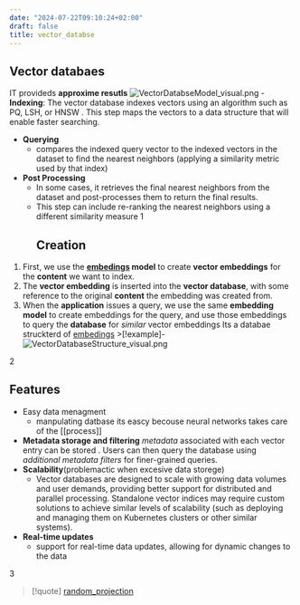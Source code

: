 ```yaml
---
date: "2024-07-22T09:10:24+02:00"
draft: false
title: vector_databse
---
```


## Vector databaes

IT provideds **approxime resutls**
![VectorDatabseModel_visual.png](/Notes/VectorDatabseModel_visual.png) -
**Indexing**: The vector database indexes vectors using an algorithm
such as PQ, LSH, or HNSW . This step maps the vectors to a data
structure that will enable faster searching.

-   **Querying**
    -   compares the indexed query vector to the indexed vectors in the
        dataset to find the nearest neighbors (applying a similarity
        metric used by that index)
-   **Post Processing**
    -   In some cases, it retrieves the final nearest neighbors from the
        dataset and post-processes them to return the final results.
    -   This step can include re-ranking the nearest neighbors using a
        different similarity measure
        1
        ## Creation

1.  First, we use
    the **[embedings](/Notes/posts/machine_learning/embedings)
    model** to create **vector embeddings** for the **content** we want
    to index.
2.  The **vector embedding** is inserted into the **vector database**,
    with some reference to the original **content** the embedding was
    created from.
3.  When the **application** issues a query, we use the same **embedding
    model** to create embeddings for the query, and use those embeddings
    to query the **database** for *similar* vector embeddings Its a
    databae struckterd of
    [embedings](/Notes/posts/machine_learning/embedings) >\[!example\]-
    ![VectorDatabaseStructure_visual.png](/Notes/VectorDatabaseStructure_visual.png)

2

## Features

-   Easy data menagment
    -   manpulating datbase its eascy becouse neural networks takes care
        of the \[\[process\]\]
-   **Metadata storage and filtering** *metadata* associated with each
    vector entry can be stored . Users can then query the database using
    *additional metadata filters* for finer-grained queries.
-   **Scalability**(problemactic when excesive data storege)
    -   Vector databases are designed to scale with growing data volumes
        and user demands, providing better support for distributed and
        parallel processing. Standalone vector indices may require
        custom solutions to achieve similar levels of scalability (such
        as deploying and managing them on Kubernetes clusters or other
        similar systems).
-   **Real-time updates**
    -   support for real-time data updates, allowing for dynamic changes
        to the data

3

> \[!quote\]
> [random_projection](/Notes/posts/machine_learning/random_projection)
